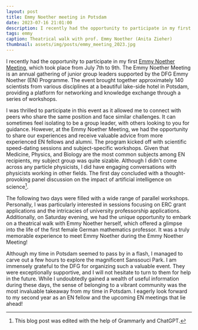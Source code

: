 ```yaml
---
layout: post
title: Emmy Noether meeting in Potsdam
date: 2023-07-16 21:01:00
description: I recently had the opportunity to participate in my first Emmy Noether Meeting, which took place from July 7th to 9th.
tags: emmy
caption: Theatrical walk with prof. Emmy Noether (Anita Zieher)
thumbnail: assets/img/posts/emmy_meeting_2023.jpg
---
```



I recently had the opportunity to participate in my first [Emmy Noether Meeting](https://www.dfg.de/foerderung/programme/einzelfoerderung/emmy_noether/jahrestreffen/2023/index.html), which took place from July 7th to 9th. The Emmy Noether Meeting is an annual gathering of junior group leaders supported by the DFG Emmy Noether (EN) Programme. The event brought together approximately 140 scientists from various disciplines at a beautiful lake-side hotel in Potsdam, providing a platform for networking and knowledge exchange through a series of workshops.

I was thrilled to participate in this event as it allowed me to connect with peers who share the same position and face similar challenges. It can sometimes feel isolating to be a group leader, with others looking to you for guidance. However, at the Emmy Noether Meeting, we had the opportunity to share our experiences and receive valuable advice from more experienced EN fellows and alumni.
The program kicked off with scientific speed-dating sessions and subject-specific workshops. Given that Medicine, Physics, and Biology are the most common subjects among EN recipients, my subject group was quite sizable. Although I didn't come across any particle physicists, I did have engaging conversations with physicists working in other fields. The first day concluded with a thought-provoking panel discussion on the impact of artificial intelligence on science[^1].

The following two days were filled with a wide range of parallel workshops. Personally, I was particularly interested in sessions focusing on ERC grant applications and the intricacies of university professorship applications. Additionally, on Saturday evening, we had the unique opportunity to embark on a theatrical walk with Emmy Noether herself, which offered a glimpse into the life of the first female German mathematics professor. It was a truly memorable experience to meet Emmy Noether during the Emmy Noether Meeting!

Although my time in Potsdam seemed to pass by in a flash, I managed to carve out a few hours to explore the magnificent Sanssouci Park. I am immensely grateful to the DFG for organizing such a valuable event. They were exceptionally supportive, and I will not hesitate to turn to them for help in the future. While I undoubtedly gained a wealth of useful information during these days, the sense of belonging to a vibrant community was the most invaluable takeaway from my time in Potsdam. I eagerly look forward to my second year as an EN fellow and the upcoming EN meetings that lie ahead!

[^1]: This blog post was edited with the help of Grammarly and ChatGPT.
